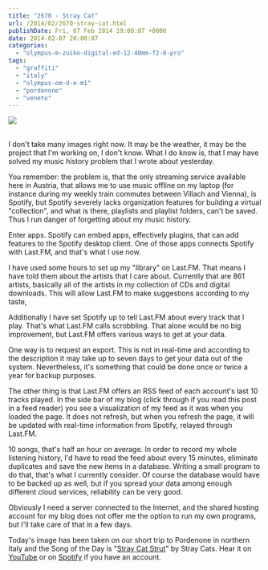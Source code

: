 ```yaml
---
title: "2670 - Stray Cat"
url: /2014/02/2670-stray-cat.html
publishDate: Fri, 07 Feb 2014 19:00:07 +0000
date: 2014-02-07 20:00:07
categories: 
  - "olympus-m-zuiko-digital-ed-12-40mm-f2-8-pro"
tags: 
  - "graffiti"
  - "italy"
  - "olympus-om-d-e-m1"
  - "pordenone"
  - "veneto"
---
```

<div class="container">
<div class="center"><a target="_blank" href="https://d25zfm9zpd7gm5.cloudfront.net/1200x1200/2014/20140125_151104_lr.jpg"><img src="https://d25zfm9zpd7gm5.cloudfront.net/0600x0600/2014/20140125_151104_lr.jpg" /></a></div>
</div>
<br />

I don't take many images right now. It may be the weather, it may be the project that I'm working on, I don't know. What I do know is, that I may have solved my music history problem that I wrote about yesterday.

You remember: the problem is, that the only streaming service available here in Austria, that allows me to use music offline on my laptop (for instance during my weekly train commutes between Villach and Vienna), is Spotify, but Spotify severely lacks organization features for building a virtual "collection", and what is there, playlists and playlist folders, can't be saved. Thus I run danger of forgetting about my music history.

Enter apps. Spotify can embed apps, effectively plugins, that can add features to the Spotify desktop client. One of those apps connects Spotify with Last.FM, and that's what I use now.

I have used some hours to set up my "library" on Last.FM. That means I have told them about the artists that I care about. Currently that are 861 artists, basically all of the artists in my collection of CDs and digital downloads. This will allow Last.FM to make suggestions according to my taste,

Additionally I have set Spotify up to tell Last.FM about every track that I play. That's what Last.FM calls scrobbling. That alone would be no big improvement, but Last.FM offers various ways to get at your data. 

One way is to request an export. This is not in real-time and according to the description it may take up to seven days to get your data out of the system. Nevertheless, it's something that could be done once or twice a year for backup purposes.

The other thing is that Last.FM offers an RSS feed of each account's last 10 tracks played. In the side bar of my blog (click through if you read this post in a feed reader) you see a visualization of my feed as it was when you loaded the page. It does not refresh, but when you refresh the page, it will be updated with real-time information from Spotify, relayed through Last.FM.

10 songs, that's half an hour on average. In order to record my whole listening history, I'd have to read the feed about every 15 minutes, eliminate duplicates and save the new items in a database. Writing a small program to do that, that's what I currently consider. Of course the database would have to be backed up as well, but if you spread your data among enough different cloud services, reliability can be very good. 

 Obviously I need a server connected to the Internet, and the shared hosting account for my blog does not offer me the option to run my own programs, but I'll take care of that in a few days.

Today's image has been taken on our short trip to Pordenone in northern Italy and the Song of the Day is "<a href="http://www.lyricsmode.com/lyrics/s/stray_cats/stray_cat_strut.html" target="_blank">Stray Cat Strut</a>" by Stray Cats. Hear it on <a href="http://www.youtube.com/watch?v=KGWsTksejSM" target="_blank">YouTube</a> or on <a href="http://open.spotify.com/track/6prmiVokCCQB1VAYhq5TGJ" target="_blank">Spotify</a> if you have an account.
